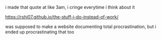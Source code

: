 i made that quote at like 3am, i cringe everytime i think about it

https://rshi07.github.io/the-stuff-i-do-instead-of-work/

was supposed to make a website documenting total procrastination, but i ended up procrastinating that too 

